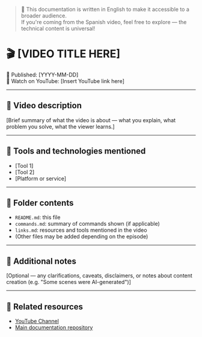 > 🔹 This documentation is written in English to make it accessible to a broader audience.  
> If you're coming from the Spanish video, feel free to explore — the technical content is universal!

# 🎬 [VIDEO TITLE HERE]

📅 Published: [YYYY-MM-DD]  
🔗 Watch on YouTube: [Insert YouTube link here]

---

## 🧠 Video description

[Brief summary of what the video is about — what you explain, what problem you solve, what the viewer learns.]

---

## 🧰 Tools and technologies mentioned

- [Tool 1]
- [Tool 2]
- [Platform or service]

---

## 📄 Folder contents

- `README.md`: this file  
- `commands.md`: summary of commands shown (if applicable)  
- `links.md`: resources and tools mentioned in the video  
- (Other files may be added depending on the episode)

---

## 📌 Additional notes

[Optional — any clarifications, caveats, disclaimers, or notes about content creation (e.g. "Some scenes were AI-generated")]

---

## 🔗 Related resources

- [YouTube Channel](https://youtube.com/@raulinthecloud)  
- [Main documentation repository](../README.md)

